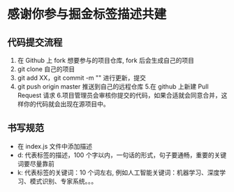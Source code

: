 # 感谢你参与掘金标签描述共建

## 代码提交流程

1. 在 Github 上 fork 想要参与的项目仓库, fork 后会生成自己的项目
2. git clone 自己的项目
3. git add XX，git commit -m "" 进行更新，提交
4. git push origin master 推送到自己的远程仓库 5.在 github 上新建 Pull Request 请求 6.项目管理员会审核你提交的代码，如果合适就会同意合并，这样你的代码就会出现在源项目中。

## 书写规范

- 在 index.js 文件中添加描述
- d: 代表标签的描述，100 个字以内，一句话的形式，句子要通畅，重要的关键词要尽量靠前
- k: 代表标签的关键词：10 个词左右, 例如人工智能关键词：机器学习、深度学习、模式识别、专家系统。。。
